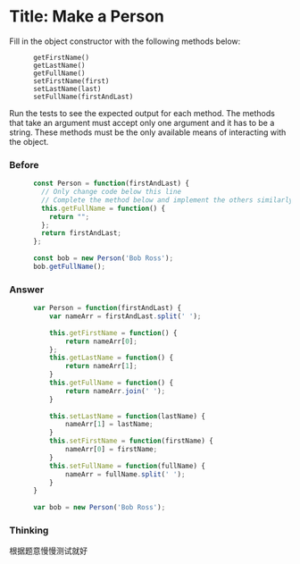 # Title: Make a Person
Fill in the object constructor with the following methods below:
```
	  getFirstName()
	  getLastName()
	  getFullName()
	  setFirstName(first)
	  setLastName(last)
	  setFullName(firstAndLast)
```
Run the tests to see the expected output for each method. The methods that take an argument must accept only one argument and it has to be a string. These methods must be the only available means of interacting with the object.
### Before
  
``` Javascript
	  const Person = function(firstAndLast) {
	    // Only change code below this line
	    // Complete the method below and implement the others similarly
	    this.getFullName = function() {
	      return "";
	    };
	    return firstAndLast;
	  };
	  
	  const bob = new Person('Bob Ross');
	  bob.getFullName();
```
### Answer
  
``` Javascript
	  var Person = function(firstAndLast) {
	      var nameArr = firstAndLast.split(' ');
	      
	      this.getFirstName = function() {
	          return nameArr[0];
	      };
	      this.getLastName = function() {
	          return nameArr[1];
	      }
	      this.getFullName = function() {
	          return nameArr.join(' ');
	      }
	      
	      this.setLastName = function(lastName) {
	          nameArr[1] = lastName;
	      }
	      this.setFirstName = function(firstName) {
	          nameArr[0] = firstName;
	      }
	      this.setFullName = function(fullName) {
	          nameArr = fullName.split(' ');
	      }
	  }
	  
	  var bob = new Person('Bob Ross');
```
### Thinking
根据题意慢慢测试就好